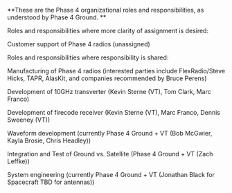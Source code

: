 **These are the Phase 4 organizational roles and responsibilities, as
understood by Phase 4 Ground. **

<span class="underline">Roles and responsibilities where more clarity of
assignment is desired:</span>

Customer support of Phase 4 radios (unassigned)

<span class="underline">Roles and responsibilities where responsibility
is shared:</span>

Manufacturing of Phase 4 radios (interested parties include
FlexRadio/Steve Hicks, TAPR, AlasKit, and companies recommended by Bruce
Perens)

Development of 10GHz transverter (Kevin Sterne (VT), Tom Clark, Marc
Franco)

Development of firecode receiver (Kevin Sterne (VT), Marc Franco, Dennis
Sweeney (VT))

Waveform development (currently Phase 4 Ground + VT (Bob McGwier, Kayla
Brosie, Chris Headley))

Integration and Test of Ground vs. Satellite (Phase 4 Ground + VT (Zach
Leffke))

System engineering (currently Phase 4 Ground + VT (Jonathan Black for
Spacecraft TBD for antennas))
